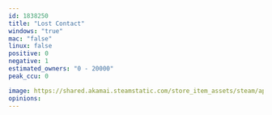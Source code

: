 ```yaml
---
id: 1838250
title: "Lost Contact"
windows: "true"
mac: "false"
linux: false
positive: 0
negative: 1
estimated_owners: "0 - 20000"
peak_ccu: 0

image: https://shared.akamai.steamstatic.com/store_item_assets/steam/apps/1838250/header.jpg?t=1661452839
opinions:
---
```

